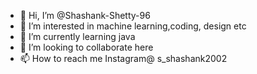 - 👋 Hi, I’m @Shashank-Shetty-96
- 👀 I’m interested in machine learning,coding, design etc
- 🌱 I’m currently learning java
- 💞️ I’m looking to collaborate here
- 📫 How to reach me Instagram@ s_shashank2002

<!---
Shashank-Shetty-96/Shashank-Shetty-96 is a ✨ special ✨ repository because its `README.md` (this file) appears on your GitHub profile.
You can click the Preview link to take a look at your changes.
--->
